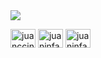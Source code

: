 <img src="https://media.tenor.com/l53qv3b1lhoAAAAd/silicon-valley-locked.gif">



<p align="left">
<a href="https://twitter.com/juanccinfante" target="blank"><img align="center" src="https://raw.githubusercontent.com/rahuldkjain/github-profile-readme-generator/master/src/images/icons/Social/twitter.svg" alt="juanccinfante" height="30" width="40" /></a>
<a href="https://fb.com/juaninfant3" target="blank"><img align="center" src="https://raw.githubusercontent.com/rahuldkjain/github-profile-readme-generator/master/src/images/icons/Social/facebook.svg" alt="juaninfant3" height="30" width="40" /></a>
<a href="https://instagram.com/juaninfantee" target="blank"><img align="center" src="https://raw.githubusercontent.com/rahuldkjain/github-profile-readme-generator/master/src/images/icons/Social/instagram.svg" alt="juaninfantee" height="30" width="40" /></a>
</p>

